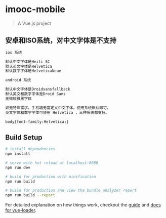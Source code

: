 # imooc-mobile

> A Vue.js project

## 安卓和ISO系统，对中文字体是不支持
```html
ios 系统

默认中文字体是Heiti SC
默认英文字体是Helvetica
默认数字字体是HelveticaNeue

android 系统

默认中文字体是Droidsansfallback
默认英文和数字字体是Droid Sans
无微软雅黑字体

如无特殊需求，手机端无需定义中文字体，使用系统默认即可。
英文字体和数字字体可使用 Helvetica ，三种系统都支持。

body{font-family:Helvetica;}
```


## Build Setup

``` bash
# install dependencies
npm install

# serve with hot reload at localhost:8080
npm run dev

# build for production with minification
npm run build

# build for production and view the bundle analyzer report
npm run build --report
```

For detailed explanation on how things work, checkout the [guide](http://vuejs-templates.github.io/webpack/) and [docs for vue-loader](http://vuejs.github.io/vue-loader).
